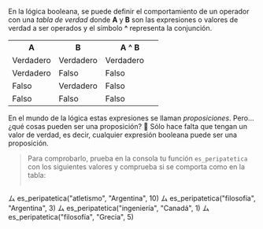En la lógica booleana, se puede definir el comportamiento de un operador con una _tabla de verdad_ donde **A** y **B** son las expresiones o valores de verdad a ser operados y el símbolo **^** representa la conjunción.

<table class="table table-striped table-bordered table-condensed text-center">
  <tr>
    <th class ="text-center" style="width: 75px">A</th>
    <th class ="text-center" style="width: 75px">B</th>
    <th class ="text-center" style="width: 100px">A ^ B</th>
  </tr>
  <tr>
    <td>Verdadero</td>
    <td>Verdadero</td>
    <td>Verdadero</td>
  </tr>
  <tr>
    <td>Verdadero</td>
    <td>Falso</td>
    <td>Falso</td>
  </tr>
  <tr>
    <td>Falso</td>
    <td>Verdadero</td>
    <td>Falso</td>
  </tr>
  <tr>
    <td>Falso</td>
    <td>Falso</td>
    <td>Falso</td>
  </tr>
</table>

En el mundo de la lógica estas expresiones se llaman _proposiciones_. Pero… ¿qué cosas pueden ser una proposición? :thought_balloon: Sólo hace falta que tengan un valor de verdad, es decir, cualquier expresión booleana puede ser una proposición.

> Para comprobarlo, prueba en la consola tu función `es_peripatetica` con los siguientes valores y comprueba si se comporta como en la tabla:
>
> ```python
ム es_peripatetica("atletismo", "Argentina", 10)
ム es_peripatetica("filosofía", "Argentina", 3)
ム es_peripatetica("ingeniería", "Canadá", 1)
ム es_peripatetica("filosofía", "Grecia", 5)
```

